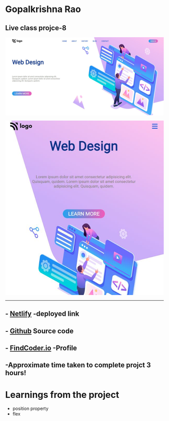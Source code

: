 
# **Gopalkrishna Rao**


## Live class projce-8
![preview](./screenshots/Capture.JPG)

![preview](./screenshots/responsive.JPG)


***

## - [Netlify](https://lcproject8webdesign.netlify.app/) -deployed link


## -  [Github](https://github.com/GopalkrishaRao/WebDev/tree/main/LC%20Project%208) Source code

## -  [FindCoder.io](https://www.findcoder.io/u/hrgkrao) -Profile 

## -Approximate time taken to complete projct **3 hours!**

# __Learnings from the project__

- position property
-  flex









